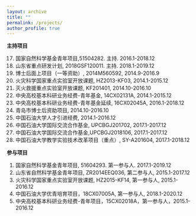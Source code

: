 ```yaml
---
layout: archive
title: ""
permalink: /projects/
author_profile: true
---
```




**主持项目**

17. 国家自然科学基金青年项目,51504282. 主持. 2016.1-2018.12
27. 山东省重点研发计划, 2018GSF120011. 主持. 2018.1-2019.12
37. 博士后面上项目（一等资助）, 2014M560592, 2014.9-2016.9
47. 火灾科学国家重点实验室开放课题,  HZ2013-KF03, 2014.1-2015.12
57. 灭火救援重点实验室开放课题, KF201401, 2014.10-2016.10
67. 中央高校基本科研业务经费-青年基金, 14CX02131A, 2014.1-2015.12
77. 中央高校基本科研业务经费-青年基金延续,  16CX02045A, 2016.1-2018.12
87. 青岛市博士后资助项目,  2014.10-2016.10
97. 中国石油大学人才引进经费,  2014.1-2016.12
107. 中国石油大学国际交流合作基金, UPCBGJ201702, 2017.1-2017.12
117. 中国石油大学国际交流合作基金,UPCBGJ2018106, 2017.1-2017.12
127. 中国石油大学教学实验技术改革项目（重点）, SY-A201604, 2017.1-2018.12

**参与项目**
1. 国家自然科学基金青年项目, 51604293. 第一参与人. 2017.1-2019.12
2. 山东省自然科学基金青年项目, ZR2014EEQ036, 第二参与人, 2015.1-2017.12
3. 火灾科学国家重点实验室开放课题,  HZ2015-KF14, 第一参与人, 2015.1-2016.12
4. 中国石油大学优青培育项目，18CX07005A, 第一参与人, 2018.1-2020.12
5. 中央高校基本科研业务经费-青年项目，15CX02018A，第一参与人，2015.1-2016.12


